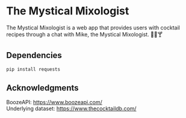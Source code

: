 # The Mystical Mixologist
The Mystical Mixologist is a web app that provides users with cocktail recipes through a chat with Mike, the Mystical Mixologist. 🧙‍♂️🍸

## Dependencies

```bash
pip install requests
```

## Acknowledgments

BoozeAPI: https://www.boozeapi.com/ <br>
Underlying dataset: https://www.thecocktaildb.com/
